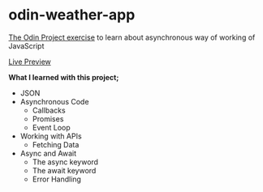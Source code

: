 # odin-weather-app

[The Odin Project exercise](https://www.theodinproject.com/lessons/node-path-javascript-weather-app) to learn about asynchronous way of working of JavaScript

[Live Preview](https://oguzhan-ulutas.github.io/odin-weather-app/)

**What I learned with this project;**

- JSON
- Asynchronous Code
  - Callbacks
  - Promises
  - Event Loop
- Working with APIs
  - Fetching Data
- Async and Await
  - The async keyword
  - The await keyword
  - Error Handling

